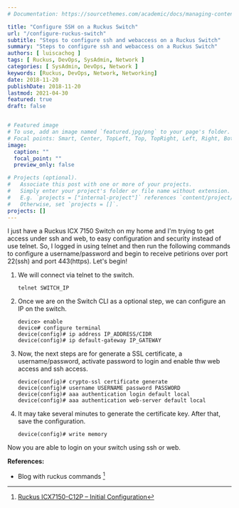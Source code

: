 ```yaml
---
# Documentation: https://sourcethemes.com/academic/docs/managing-content/

title: "Configure SSH on a Ruckus Switch"
url: "/configure-ruckus-switch"
subtitle: "Steps to configure ssh and webaccess on a Ruckus Switch"
summary: "Steps to configure ssh and webaccess on a Ruckus Switch"
authors: [ luiscachog ]
tags: [ Ruckus, DevOps, SysAdmin, Network ]
categories: [ SysAdmin, DevOps, Network ]
keywords: [Ruckus, DevOps, Network, Networking]
date: 2018-11-20
publishDate: 2018-11-20
lastmod: 2021-04-30
featured: true
draft: false


# Featured image
# To use, add an image named `featured.jpg/png` to your page's folder.
# Focal points: Smart, Center, TopLeft, Top, TopRight, Left, Right, BottomLeft, Bottom, BottomRight.
image:
  caption: ""
  focal_point: ""
  preview_only: false

# Projects (optional).
#   Associate this post with one or more of your projects.
#   Simply enter your project's folder or file name without extension.
#   E.g. `projects = ["internal-project"]` references `content/project/deep-learning/index.md`.
#   Otherwise, set `projects = []`.
projects: []
---
```


I just have a Ruckus ICX 7150 Switch on my home and I'm trying to get access under ssh and web, to easy configuration and security instead of use telnet.
So, I logged in using telnet and then run the following commands to configure a username/password and begin to receive petirions over port 22(ssh) and port 443(https).
Let's begin!

1. We will connect via telnet to the switch.

    ```shell
    telnet SWITCH_IP
    ```

1. Once we are on the Switch CLI as a optional step, we can configure an IP on the switch.

    ```shell
    device> enable
    device# configure terminal
    device(config)# ip address IP_ADDRESS/CIDR
    device(config)# ip default-gateway IP_GATEWAY
    ```

1. Now, the next steps are for generate a SSL certificate, a username/password, activate password to login and enable thw web access and ssh access.

    ```shell
    device(config)# crypto-ssl certificate generate
    device(config)# username USERNAME password PASSWORD
    device(config)# aaa authentication login default local
    device(config)# aaa authentication web-server default local
    ```

1. It may take several minutes to generate the certificate key. After that, save the configuration.

    ```shell
    device(config)# write memory
    ```

Now you are able to login on your switch using ssh or web.

**References:**

- Blog with ruckus commands [^1]

[^1]: [Ruckus ICX7150-C12P – Initial Configuration](https://robrobstation.com/2017/07/17/ruckus-icx7150-c12p-initial-configuration/)
